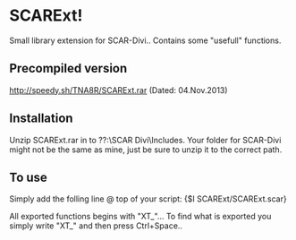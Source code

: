 SCARExt!
========
Small library extension for SCAR-Divi.. Contains some "usefull" functions.


Precompiled version
--------
http://speedy.sh/TNA8R/SCARExt.rar (Dated: 04.Nov.2013) 


Installation 
--------
Unzip SCARExt.rar in to ??:\SCAR Divi\Includes. 
Your folder for SCAR-Divi might not be the same as mine, just be sure to unzip it to the correct path.


To use
--------
Simply add the folling line @ top of your script:
{$I SCARExt/SCARExt.scar}

All exported functions begins with "XT_"... To find what is exported you simply write "XT_" and then press Ctrl+Space..
